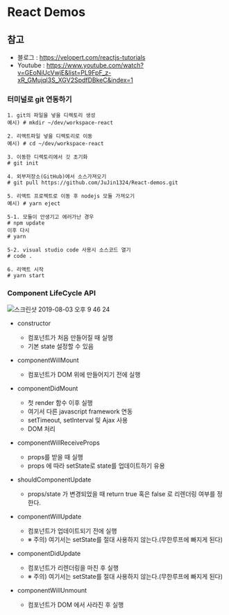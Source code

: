 # React Demos

## 참고
* 블로그 : <a>https://velopert.com/reactjs-tutorials</a>
* Youtube : <a>https://www.youtube.com/watch?v=GEoNiUcVwjE&list=PL9FpF_z-xR_GMujql3S_XGV2SpdfDBkeC&index=1</a>

### 터미널로 git 연동하기
```
1. git의 파일을 넣을 디렉토리 생성
예시) # mkdir ~/dev/workspace-react

2. 리액트파일 넣을 디렉토리로 이동
예시) # cd ~/dev/workspace-react

3. 이동한 디렉토리에서 깃 초기화
# git init

4. 외부저장소(GitHub)에서 소스가져오기
# git pull https://github.com/JuJin1324/React-demos.git

5. 리액트 프로젝트로 이동 후 nodejs 모듈 가져오기
예시) # yarn eject

5-1. 모듈이 안생기고 에러가난 경우
# npm update 
이후 다시 
# yarn

5-2. visual studio code 사용시 소스코드 열기
# code .

6. 리액트 시작
# yarn start
```

### Component LifeCycle API
![스크린샷 2019-08-03 오후 9 46 24](https://user-images.githubusercontent.com/16306672/62412537-1dc2a080-b63f-11e9-890e-893ec758d3ef.png)

* constructor
  * 컴포넌트가 처음 만들어질 때 실행
  * 기본 state 설정할 수 있음

* componentWillMount
  * 컴포넌트가 DOM 위에 만들어지기 전에 실행

* componentDidMount
  * 첫 render 함수 이후 실행
  * 여기서 다른 javascript framework 연동 
  * setTimeout, setInterval 및 Ajax 사용
  * DOM 처리

* componentWillReceiveProps
  * props를 받을 때 실행
  * props 에 따라 setState로 state를 업데이트하기 유용

* shouldComponentUpdate
  * props/state 가 변경되었을 때 return true 혹은 false 로 리렌더링 여부를 정한다.

* componentWillUpdate
  * 컴포넌트가 업데이트되기 전에 실행
  * ※ 주의) 여기서는 setState를 절대 사용하지 않는다.(무한루프에 빠지게 된다)

* componentDidUpdate
  * 컴포넌트가 리렌더링을 마친 후 실행
  * ※ 주의) 여기서는 setState를 절대 사용하지 않는다.(무한루프에 빠지게 된다)

* componentWillUnmount
  * 컴포넌트가 DOM 에서 사라진 후 실행
